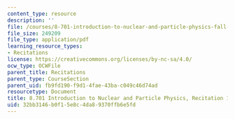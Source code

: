 ```yaml
---
content_type: resource
description: ''
file: /courses/8-701-introduction-to-nuclear-and-particle-physics-fall-2020/32bb3146b0f15e8c4da89370ffb6e5fd_MIT8_701f20_rec10_soln.pdf
file_size: 249209
file_type: application/pdf
learning_resource_types:
- Recitations
license: https://creativecommons.org/licenses/by-nc-sa/4.0/
ocw_type: OCWFile
parent_title: Recitations
parent_type: CourseSection
parent_uid: fb9fd190-f9d1-4fae-43ba-c049c46d74ad
resourcetype: Document
title: 8.701 Introduction to Nuclear and Particle Physics, Recitation 10 Solutions
uid: 32bb3146-b0f1-5e8c-4da8-9370ffb6e5fd
---
```

